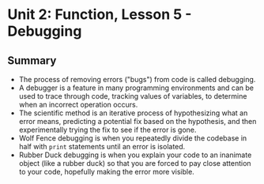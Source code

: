 # Unit 2: Function, Lesson 5 - Debugging

## Summary 

- The process of removing errors ("bugs") from code is called debugging.
- A debugger is a feature in many programming environments and can be used to trace through code, tracking values of variables, to determine when an incorrect operation occurs.
- The scientific method is an iterative process of hypothesizing what an error means, predicting a potential fix based on the hypothesis, and then experimentally trying the fix to see if the error is gone.
- Wolf Fence debugging is when you repeatedly divide the codebase in half with `print` statements until an error is isolated.
- Rubber Duck debugging is when you explain your code to an inanimate object (like a rubber duck) so that you are forced to pay close attention to your code, hopefully making the error more visible.
